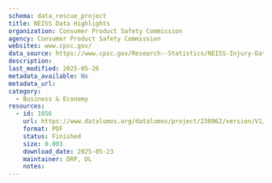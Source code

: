 ```yaml
---
schema: data_rescue_project 
title: NEISS Data Highlights
organization: Consumer Product Safety Commission
agency: Consumer Product Safety Commission
websites: www.cpsc.gov/
data_source: https://www.cpsc.gov/Research--Statistics/NEISS-Injury-Data
description: 
last_modified: 2025-05-26
metadata_available: No
metadata_url: 
category:
  - Business & Economy 
resources:
  - id: 1056
    url: https://www.datalumos.org/datalumos/project/230962/version/V1/view
    format: PDF
    status: Finished
    size: 0.003
    download_date: 2025-05-23
    maintainer: DRP, DL
    notes: 
---
```

